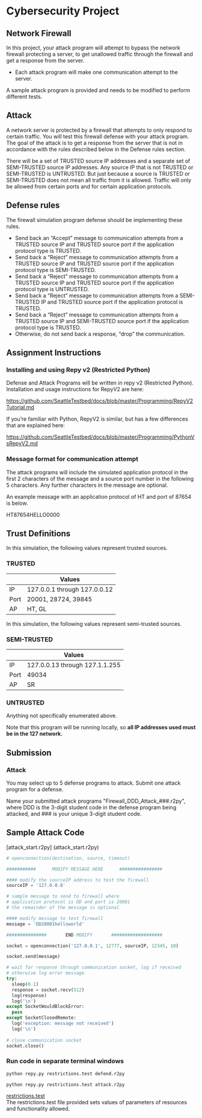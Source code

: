 # Cybersecurity Project

## Network Firewall 
In this project, your attack program will attempt to bypass the network firewall protecting a server, to get unallowed traffic through the firewall and get a response from the server.  

* Each attack program will make one communication attempt to the server. 

A sample attack program is provided and needs to be modified to perform different tests.

## Attack
A network server is protected by a firewall that attempts to only respond to certain traffic. You will test this firewall defense with your attack program. The goal of the attack is to get a response from the server that is not in accordance with the rules described below in the Defense rules section. 

There will be a set of TRUSTED source IP addresses and a separate set of SEMI-TRUSTED source IP addresses. Any source IP that is not TRUSTED or SEMI-TRUSTED is UNTRUSTED.  But just because a source is TRUSTED or SEMI-TRUSTED does not mean all traffic from it is allowed. Traffic will only be allowed from certain ports and for certain application protocols. 

## Defense rules
The firewall simulation program defense should be implementing these rules.
* Send back an “Accept” message to communication attempts from a TRUSTED source IP and TRUSTED source port if the application protocol type is TRUSTED.  
* Send back a “Reject” message to communication attempts from a TRUSTED source IP and TRUSTED source port if the application protocol type is SEMI-TRUSTED.
* Send back a “Reject” message to communication attempts from a TRUSTED source IP and TRUSTED source port if the application protocol type is UNTRUSTED.
* Send back a “Reject” message to communication attempts from a SEMI-TRUSTED IP and TRUSTED source port if the application protocol is TRUSTED.
* Send back a “Reject” message to communication attempts from a TRUSTED source IP and SEMI-TRUSTED source port if the application protocol type is TRUSTED.
* Otherwise, do not send back a response, “drop” the communication.

## Assignment Instructions

### Installing and using Repy v2 (Restricted Python)
Defense and Attack Programs will be written in repy v2 (Restricted Python). Installation and usage instructions for RepyV2 are here:  

https://github.com/SeattleTestbed/docs/blob/master/Programming/RepyV2Tutorial.md

If you’re familiar with Python, RepyV2 is similar, but has a few differences that are explained here:

https://github.com/SeattleTestbed/docs/blob/master/Programming/PythonVsRepyV2.md

### Message format for communication attempt
The attack programs will include the simulated application protocol in the first 2 characters of the message and a source port number in the following 5 characters. Any further characters in the message are optional. 

An example message with an application protocol of HT and port of 87654 is below. 

HT87654HELLO0000

## Trust Definitions
In this simulation, the following values represent trusted sources.

### TRUSTED

|     | Values |  
| --- | --- |  
| IP	|  127.0.0.1 through 127.0.0.12  |  
| Port |	20001, 28724, 39845  |  
| AP	|  HT, GL  |  

In this simulation, the following values represent semi-trusted sources.

### SEMI-TRUSTED

|    | Values |  
| --- | --- | 
| IP | 127.0.0.13 through 127.1.1.255 |
| Port | 49034 |
| AP | SR |

### UNTRUSTED
Anything not specifically enumerated above.  

Note that this program will be running locally, so **all IP addresses used must be in the 127 network.**

## Submission

### Attack

You may select up to 5 defense programs to attack. Submit one attack program for a defense.

Name your submitted attack programs "Firewall_DDD_Attack_###.r2py", where DDD is the 3-digit student code in the defense program being attacked, and ### is your unique 3-digit student code.


## Sample Attack Code

[attack_start.r2py] (attack_start.r2py)
``` python
# openconnection(destination, source, timeout)

###########      MODIFY MESSAGE HERE      ################

#### modify the sourceIP address to test the firewall
sourceIP = '127.0.0.8'

# sample message to send to firewall where
# application protocol is DD and port is 20001
# the remainder of the message is optional

#### modify message to test firewall
message = 'DD20001helloworld'

###############       END MODIFY       ###################

socket = openconnection('127.0.0.1', 12777, sourceIP, 12345, 10)

socket.send(message)

# wait for response through communication socket, log if received
# otherwise log error message
try:
  sleep(0.1)
  response = socket.recv(512)
  log(response)
  log('\n')
except SocketWouldBlockError:
  pass
except SocketClosedRemote:
  log('exception: message not received')
  log('\n')
  
# close communication socket
socket.close()
```

### Run code in separate terminal windows

``` python
python repy.py restrictions.test defend.r2py

python repy.py restrictions.test attack.r2py
```
[restrictions.test](restrictions.test)  
The restrictions.test file provided sets values of parameters of resources and functionality allowed. 
